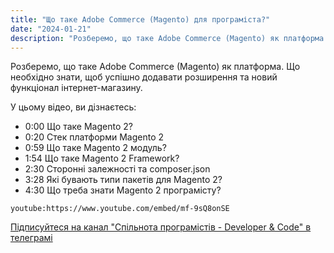 ```yaml
---
title: "Що таке Adobe Commerce (Magento) для програміста?"
date: "2024-01-21"
description: "Розберемо, що таке Adobe Commerce (Magento) як платформа. Що необхідно знати, щоб успішно додавати розширення та новий функціонал інтернет-магазину."
---
```


Розберемо, що таке Adobe Commerce (Magento) як платформа. Що необхідно знати, щоб успішно додавати розширення та новий функціонал інтернет-магазину.

У цьому відео, ви дізнаєтесь:

- 0:00 Що таке Magento 2?
- 0:20 Стек платформи Magento 2
- 0:59 Що таке Magento 2 модуль?
- 1:54 Що таке Magento 2 Framework?
- 2:30 Сторонні залежності та composer.json
- 3:28 Які бувають типи пакетів для Magento 2?
- 4:30 Що треба знати Magento 2 програмісту?

`youtube:https://www.youtube.com/embed/mf-9sQ8onSE`

[Підписуйтеся на канал "Спільнота програмістів - Developer & Code" в телеграмі](https://t.me/developerandcode)
